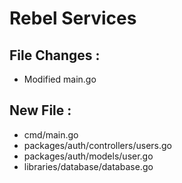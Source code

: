 # Rebel Services

## File Changes :
- Modified main.go

## New File :
- cmd/main.go
- packages/auth/controllers/users.go
- packages/auth/models/user.go
- libraries/database/database.go